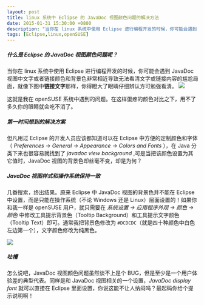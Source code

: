 ```yaml
---
layout: post
title: linux 系统中 Eclipse 的 JavaDoc 视图颜色问题的解决方法
date: 2015-01-31 15:30:00 +0800
description: "当你在 linux 系统中使用 Eclipse 进行编程开发的时候，你可能会遇到 JavaDoc 视图中文字或者链接颜色和背景色非常相近导致无法看清文字或链接内容的尴尬局面，就像下图中链接文字那样，你得瞪大了眼睛仔细辨认方可勉强看清。"
tags: [Eclipse,linux,openSUSE]
---
```




##### 什么是 Eclipse 的 JavaDoc 视图颜色问题呢？

当你在 linux 系统中使用 Eclipse 进行编程开发的时候，你可能会遇到 JavaDoc 视图中文字或者链接颜色和背景色非常相近导致无法看清文字或链接内容的尴尬局面，就像下图中**链接文字**那样，你得瞪大了眼睛仔细辨认方可勉强看清。
![](http://suselinks-us.qiniudn.com/eclipse-javadoc-view-color-problem.png)

这就是我在 openSUSE 系统中遇到的问题。在这样蛋疼的颜色对比之下，用不了多久你的眼睛就会吃不消了。

##### 第一时间想到的解决方案

但凡用过 Eclipse 的开发人员应该都知道可以在 Eclipse 中方便的定制颜色和字体 （ *Preferences -> General -> Appearance -> Colors and Fonts* ），在 Java 分类下来也很容易就找到了 *javadoc view background* ,可是当把该颜色设置为其它值时，JavaDoc 视图的背景色却丝毫不变，却是为何？

##### JavaDoc 视图样式和操作系统保持一致

几番搜索，终出结果。原来 Eclipse 中 JavaDoc 视图的背景色并不能在 Eclipse 中设置，而是只能在操作系统（不论 Windows 还是 Linux）层面设置的！如果你和我一样是 openSUSE 用户，就只需要在 *系统设置 -> 应用程序外观 -> 颜色 -> 颜色* 中修改工具提示背景色（Tooltip Background）和工具提示文字颜色（Tooltip Text）即可。通常我把背景色修改为 `#DCDCDC`（就是四十种颜色中白色左边第一个），文字颜色修改为纯黑色。

![](http://suselinks-us.qiniudn.com/after-fix-eclipse-javadoc-view-color-problem.png)

##### 吐槽

怎么说吧，JavaDoc 视图颜色问题虽然谈不上是个 BUG，但是至少是一个用户体验差的典型代表。同样是和 JavaDoc 视图相关的一个设置，*JavaDoc display font* 就可以直接在 Eclipse 里面设置，你说这能不让人纳闷吗？最起码你给个提示说明啊！

